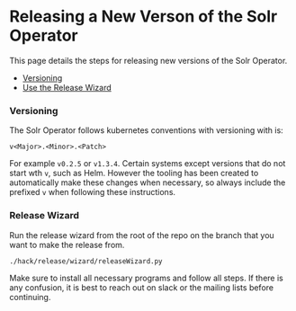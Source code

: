 # Releasing a New Verson of the Solr Operator

This page details the steps for releasing new versions of the Solr Operator.

- [Versioning](#versioning)
- [Use the Release Wizard](#release-wizard)
 
### Versioning

The Solr Operator follows kubernetes conventions with versioning with is:

`v<Major>.<Minor>.<Patch>`

For example `v0.2.5` or `v1.3.4`.
Certain systems except versions that do not start wth `v`, such as Helm.
However the tooling has been created to automatically make these changes when necessary, so always include the prefixed `v` when following these instructions.

### Release Wizard

Run the release wizard from the root of the repo on the branch that you want to make the release from.

```bash
./hack/release/wizard/releaseWizard.py
```

Make sure to install all necessary programs and follow all steps.
If there is any confusion, it is best to reach out on slack or the mailing lists before continuing.